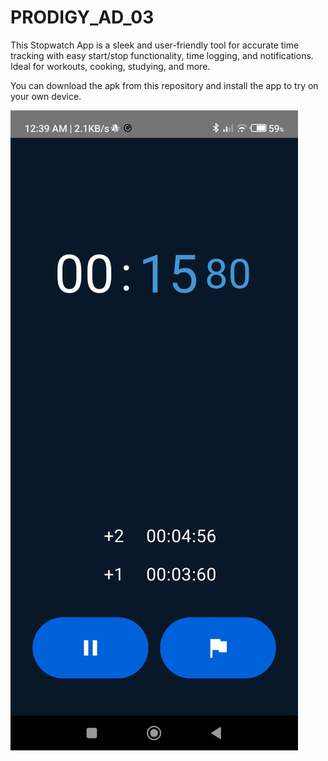 # PRODIGY_AD_03
 This Stopwatch App is a sleek and user-friendly tool for accurate time tracking with easy start/stop functionality, time logging, and notifications. Ideal for workouts, cooking, studying, and more.

 You can download the apk from this repository and install the app to try on your own device.

![Screenshot](images/stopwatch-app.jpg)
